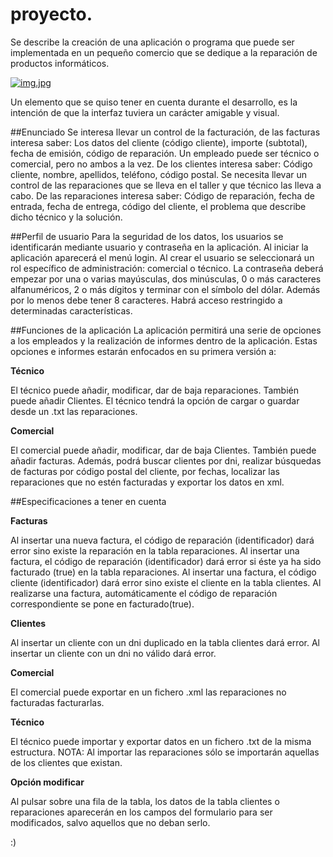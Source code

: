 # proyecto.
Se describe la creación de una aplicación o programa que puede ser implementada en un pequeño comercio que se dedique a la reparación de productos informáticos.

[![img.jpg](https://s13.postimg.org/57yi2ciw7/img.jpg)](https://postimg.org/image/e2zccv7oj/)

Un elemento que se quiso tener en cuenta durante el desarrollo, es la intención de que la interfaz tuviera un carácter amigable y visual.

##Enunciado
Se interesa llevar un control de la facturación, de las facturas interesa saber:
Los datos del cliente (código cliente), importe (subtotal), fecha de emisión, código de reparación.
Un empleado puede ser técnico o comercial, pero no ambos a la vez.
De los clientes interesa saber: Código cliente, nombre, apellidos, teléfono, código postal.
Se necesita llevar un control de las reparaciones que se lleva en el taller y que técnico las lleva a cabo. De las reparaciones interesa saber:
Código de reparación, fecha de entrada, fecha de entrega, código del cliente, el problema que describe dicho técnico y la solución.

##Perfil de usuario
Para la seguridad de los datos, los usuarios se identificarán mediante usuario y contraseña en la aplicación.
Al iniciar la aplicación aparecerá el menú login. Al crear el usuario se seleccionará un rol específico de administración: comercial o técnico.
La contraseña deberá empezar por una o varias mayúsculas, dos minúsculas, 0 o más caracteres alfanuméricos, 2 o más dígitos y terminar con el símbolo del dólar. Además por lo menos debe tener 8 caracteres.
Habrá acceso restringido a determinadas características.

##Funciones de la aplicación
La aplicación permitirá una serie de opciones a los empleados y la realización de informes dentro de la aplicación. Estas opciones e informes estarán enfocados en su primera versión a:

**Técnico**

El técnico puede añadir, modificar, dar de baja reparaciones. También puede añadir Clientes.
El técnico tendrá la opción de cargar o guardar desde un .txt las reparaciones.

**Comercial**

El comercial puede añadir, modificar, dar de baja Clientes. También puede añadir facturas.
Además, podrá buscar clientes por dni, realizar búsquedas de facturas por código postal del cliente, por fechas, localizar las reparaciones que no estén facturadas y exportar los datos en xml.

##Especificaciones a tener en cuenta

**Facturas**

Al insertar una nueva factura, el código de reparación (identificador) dará error sino existe la reparación en la tabla reparaciones.
Al insertar una factura, el código de reparación (identificador) dará error si éste ya ha sido facturado (true) en la tabla reparaciones.
Al insertar una factura, el código cliente (identificador) dará error sino existe el cliente en la tabla clientes.
Al realizarse una factura, automáticamente el código de reparación correspondiente se pone en facturado(true).

**Clientes**

Al insertar un cliente con un dni duplicado en la tabla clientes dará error.
Al insertar un cliente con un dni no válido dará error.

**Comercial**

El comercial puede exportar en un fichero .xml las reparaciones no facturadas facturarlas.

**Técnico**

El técnico puede importar y exportar datos en un fichero .txt de la misma estructura.
NOTA: Al importar las reparaciones sólo se importarán aquellas de los clientes que existan.

**Opción modificar**

Al pulsar sobre una fila de la tabla, los datos de la tabla clientes o reparaciones aparecerán en los campos del formulario para ser modificados, salvo aquellos que no deban serlo. 


:)

